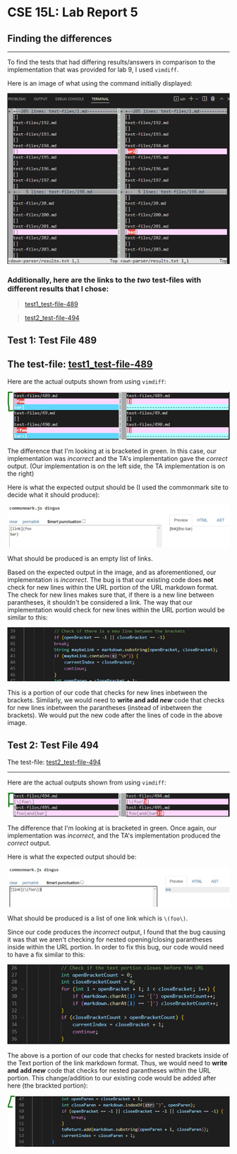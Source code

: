 # **CSE 15L: Lab Report 5**

## **Finding the differences**
---

To find the tests that had differing results/answers in comparison to the implementation that was provided for lab 9, I used `vimdiff`. 

Here is an image of what using the command initially displayed:

![vimdiff_display](lab5_using_vimdiff.JPG)

### **Additionally, here are the links to the *two* test-files with different results that I chose:**
> [test1_test-file-489](https://github.com/nidhidhamnani/markdown-parser/blob/main/test-files/489.md?plain=1)

> [test2_test-file-494](https://github.com/nidhidhamnani/markdown-parser/blob/main/test-files/494.md?plain=1)

## **Test 1: Test File 489**
The test-file: [test1_test-file-489](https://github.com/nidhidhamnani/markdown-parser/blob/main/test-files/489.md?plain=1)
---

Here are the actual outputs shown from using `vimdiff`:

![vimdiff1](lab5_vimdiff1.JPG)

The difference that I'm looking at is bracketed in green. In this case, our implementation was *incorrect* and the TA's implementation gave the *correct* output. (Our implementation is on the left side, the TA implementation is on the right)

Here is what the expected output should be (I used the commonmark site to decide what it should produce):

![vimdiff1_Expected](lab5_vimdiff1_commonmark.JPG)

What should be produced is an empty list of links.

Based on the expected output in the image, and as aforementioned, our implementation is *incorrect*. The bug is that our existing code does **not** check for new lines within the URL portion of the URL markdown format. The check for new lines makes sure that, if there is a new line between parantheses, it shouldn't be considered a link. The way that our implementation would check for new lines within the URL portion would be similar to this:

![vimdiff1_fix](lab5_vimdiff1_fix.JPG)

This is a portion of our code that checks for new lines inbetween the brackets. Similarly, we would need to **write and add *new*** code that checks for new lines inbetween the parantheses (instead of inbetween the brackets). We would put the new code after the lines of code in the above image.

## **Test 2: Test File 494**
The test-file: [test2_test-file-494](https://github.com/nidhidhamnani/markdown-parser/blob/main/test-files/494.md?plain=1)

---

Here are the actual outputs shown from using `vimdiff`:

![vimdiff2](lab5_vimdiff2.JPG)

The difference that I'm looking at is bracketed in green. Once again, our implementation was *incorrect*, and the TA's implementation produced the *correct* output.

Here is what the expected output should be:

![vimdiff2_Expected](lab5_vimdiff2_commonmark.JPG)

What should be produced is a list of one link which is `\(foo\)`.

Since our code produces the *incorrect* output, I found that the bug causing it was that we aren't checking for nested opening/closing parantheses inside within the URL portion. In order to fix this bug, our code would need to have a fix similar to this:

![vimdiff2_fix](lab5_vimdiff2_fix.JPG)

The above is a portion of our code that checks for nested brackets inside of the Text portion of the link markdown format. Thus, we would need to **write and add *new*** code that checks for nested parantheses within the URL portion. This change/addition to our existing code would be added after here (the brackted portion):

![vimdiff2_fixAfter](lab5_vimdiff2_fixAfter.JPG)